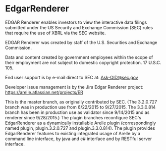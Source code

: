 # EdgarRenderer
EDGAR Renderer enables investors to view the interactive data filings submitted under the US Security and Exchange Commission 
(SEC) rules that require the use of XBRL via the SEC website. 

EDGAR Renderer was created by staff of the U.S. Securities and Exchange Commission. 

Data and content created by government employees within the scope of their employment are not subject to 
domestic copyright protection. 17 U.S.C. 105.

End user support is by e-mail direct to SEC at: Ask-OID@sec.gov

Developer issue management is by the Jira Edgar Renderer project: https://arelle.atlassian.net/projects/ER

This is the master branch, as originally contributed by SEC.  (The 3.2.0.727 branch was in production use from 6/22/2015 to 9/27/2015.  The 3.3.0.814 branch has been in production use as validator since 9/14/2015 and as renderer since 9/28/2015.)
The plugin branches reconfigure SEC's EdgarRenderer as a dynamically installable Arelle plugin (correspondingly named plugin, plugin.3.2.0.727 and plugin.3.3.0.814).  The plugin provides EdgarRenderer features to existing integrated usage of Arelle by a command line interface, by java and c# interface and by RESTful server interface.
